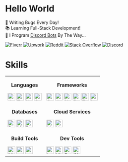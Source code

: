 # Hello World

🐛 Writing Bugs Every Day!\
📚 Learning Full-Stack Development!\
🤖 I Program [Discord Bots](https://fiverr.com/s/xXKpg2D) By The Way...

<a href="https://fiverr.com/skywolfxp"><img alt="Fiverr" src="https://img.shields.io/badge/%40skywolfxp-%231DBF73?style=flat-square&logo=fiverr&logoColor=FFFFFF&logoSize=auto"></a>
<a href="https://upwork.com/freelancers/~013d98c8a8af272cbb"><img alt="Upwork" src="https://img.shields.io/badge/Omar_D.-%236FDA44?style=flat-square&logo=upwork&logoColor=FFFFFF"></a>
<a href="https://reddit.com/user/skywolfxp"><img alt="Reddit" src="https://img.shields.io/badge/u%2Fskywolfxp-%23FF4500?style=flat-square&logo=reddit&logoColor=FFFFFF"></a>
<a href="https://stackoverflow.com/users/16410630"><img alt="Stack Overflow" src="https://img.shields.io/badge/SkyWolfXP-%23F58025?style=flat-square&logo=stackoverflow&logoColor=FFFFFF"></a>
<a href="https://discord.com/users/974748803305455627"><img alt="Discord" src="https://img.shields.io/badge/%40skywolfxp.me-%235865F2?style=flat-square&logo=discord&logoColor=FFFFFF"></a>

# Skills

<table>
    <tr>
        <td>
            <p align="center"><b>Languages</b></p>
            <img alt="Java" height="24" src="https://img.shields.io/badge/Java-f89820?style=flat-square&logo=openjdk&logoColor=FFFFFF">
            <img alt="TypeScript" height="24" src="https://img.shields.io/badge/TypeScript-3178C6?style=flat-square&logo=typescript&logoColor=FFFFFF">
            <img alt="HTML" height="24" src="https://img.shields.io/badge/HTML-E34F26?style=flat-square&logo=html5&logoColor=FFFFFF">
            <img alt="CSS" height="24" src="https://img.shields.io/badge/CSS-663399?style=flat-square&logo=css&logoColor=FFFFFF">
        </td>
        <td>
            <p align="center"><b>Frameworks</b></p>
            <img alt="Spring" height="24" src="https://img.shields.io/badge/Spring-6DB33F?style=flat-square&logo=spring&logoColor=FFFFFF">
            <img alt="JUnit5" height="24" src="https://img.shields.io/badge/JUnit5-25A162?style=flat-square&logo=junit5&logoColor=FFFFFF">
            <img alt="Next.js" height="24" src="https://img.shields.io/badge/Next.js-000000?style=flat-square&logo=nextdotjs&logoColor=FFFFFF">
            <img alt="React" height="24" src="https://img.shields.io/badge/React-61DAFB?style=flat-square&logo=react&logoColor=303846">
            <img alt="Tailwind CSS" height="24" src="https://img.shields.io/badge/Tailwind_CSS-06B6D4?style=flat-square&logo=tailwindcss&logoColor=FFFFFF">
            <img alt="Node.js" height="24" src="https://img.shields.io/badge/Node.js-5FA04E?style=flat-square&logo=nodedotjs&logoColor=FFFFFF">
        </td>
    </tr>
    <tr>
        <td>
            <p align="center"><b>Databases</b></p>
            <img alt="PostgreSQL" height="24" src="https://img.shields.io/badge/PostgreSQL-4169E1?style=flat-square&logo=postgresql&logoColor=FFFFFF">
            <img alt="MySQL" height="24" src="https://img.shields.io/badge/MySQL-4479A1?style=flat-square&logo=mysql&logoColor=FFFFFF&logoSize=auto">
            <img alt="Redis" height="24" src="https://img.shields.io/badge/Redis-FF4438?style=flat-square&logo=redis&logoColor=FFFFFF">
        </td>
        <td>
            <p align="center"><b>Cloud Services</b></p>
            <img alt="Heroku" height="24" src="https://img.shields.io/badge/Heroku-430098?style=flat-square&logo=heroku&logoColor=FFFFFF">
            <img alt="Vercel" height="24" src="https://img.shields.io/badge/Vercel-000000?style=flat-square&logo=vercel&logoColor=FFFFFF">
        </td>
    </tr>
    <tr>
        <td>
            <p align="center"><b>Build Tools</b></p>
            <img alt="Maven" height="24" src="https://img.shields.io/badge/Maven-C71A36?style=flat-square&logo=apachemaven&logoColor=FFFFFF">
            <img alt="pnpm" height="24" src="https://img.shields.io/badge/pnpm-F69220?style=flat-square&logo=pnpm&logoColor=FFFFFF">
            <img alt="npm" height="24" src="https://img.shields.io/badge/npm-CB3837?style=flat-square&logo=npm&logoColor=FFFFFF">
        </td>
        <td>
            <p align="center"><b>Dev Tools</b></p>
            <img alt="IntelliJ IDEA" height="24" src="https://img.shields.io/badge/IntelliJ IDEA-000000?style=flat-square&logo=intellijidea&logoColor=FFFFFF">
            <img alt="Visual Studio Code" height="24" src="https://img.shields.io/badge/Visual_Studio_Code-0098FF?&style=flat-square&logoColor=0098FF">
            <img alt="DBeaver" height="24" src="https://img.shields.io/badge/DBeaver-382923?style=flat-square&logo=dbeaver&logoColor=FFFFFF">
            <img alt="Git" height="24" src="https://img.shields.io/badge/Git-F05032?style=flat-square&logo=git&logoColor=FFFFFF">
        </td>
    </tr>
</table>
